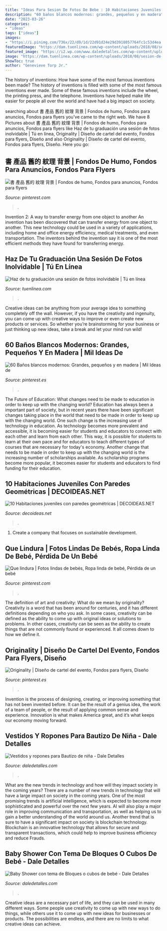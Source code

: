 ```yaml
---
title: "Ideas Para Sesion De Fotos De Bebe : 10 Habitaciones Juveniles Con Paredes Geométricas"
description: "60 baños blancos modernos: grandes, pequeños y en madera"
date: "2023-03-26"
categories:
- "ideas"
tags: ["ideas"]
images:
- "https://i.pinimg.com/736x/22/d9/1d/22d91d24e29d3918057764fc1c53d4ea.jpg"
featuredImage: "https://dam.tuenlinea.com/wp-content/uploads/2018/08/sesion-de-fotos-para-tu-graduacion.jpg"
featured_image: "https://i2.wp.com/www.daledetalles.com/wp-content/uploads/2016/09/cubo15.jpg"
image: "https://dam.tuenlinea.com/wp-content/uploads/2018/08/sesion-de-fotos-para-tu-graduacion.jpg"
ShowToc: true
author: "Genevieve Torp Jr."
---
```



The history of inventions: How have some of the most famous inventions been made?
The history of inventions is filled with some of the most famous inventions ever made. Some of these famous inventions include the wheel, the printing press, and the telephone. Inventions have helped make life easier for people all over the world and have had a big impact on society.

	

		
searching about 書 產品 舊的 紋理 背景 | Fondos de humo, Fondos para anuncios, Fondos para flyers you've came to the right web. We have 8 Pictures about 書 產品 舊的 紋理 背景 | Fondos de humo, Fondos para anuncios, Fondos para flyers like Haz de tu graduación una sesión de fotos inolvidable | Tú en línea, Originality | Diseño de cartel del evento, Fondos para flyers, Diseño and also Originality | Diseño de cartel del evento, Fondos para flyers, Diseño. Here you go:
		
    
## 書 產品 舊的 紋理 背景 | Fondos De Humo, Fondos Para Anuncios, Fondos Para Flyers

<img loading=lazy src="https://i.pinimg.com/736x/ac/f0/70/acf070862fb1bf10767d0a711fd20f0f.jpg" onerror="this.onerror=null;this.src='https://tse3.mm.bing.net/th?id=OIP.cscq9d0QJc2bbnPCgY8F2AHaKX&amp;pid=15.1';" alt="書 產品 舊的 紋理 背景 | Fondos de humo, Fondos para anuncios, Fondos para flyers">

_Source: pinterest.com_

>. 

	

Invention 2: A way to transfer energy from one object to another
An invention has been discovered that can transfer energy from one object to another. This new technology could be used in a variety of applications, including home and office energy efficiency, medical treatments, and even transportation. The inventors behind the invention say it is one of the most efficient methods they have found for transferring energy.

    
## Haz De Tu Graduación Una Sesión De Fotos Inolvidable | Tú En Línea

<img loading=lazy src="https://dam.tuenlinea.com/wp-content/uploads/2018/08/sesion-de-fotos-para-tu-graduacion.jpg" onerror="this.onerror=null;this.src='https://tse2.mm.bing.net/th?id=OIP.LFYVgkUZiJcXyd_i-k-6XwHaE8&amp;pid=15.1';" alt="Haz de tu graduación una sesión de fotos inolvidable | Tú en línea">

_Source: tuenlinea.com_

>. 

	

Creative ideas can be anything from your average idea to something completely off the wall. However, if you have the creativity and ingenuity, you can come up with creative ways to improve or even create new products or services. So whether you’re brainstorming for your business or just thinking up new ideas, take a break and let your mind run wild!

    
## 60 Baños Blancos Modernos: Grandes, Pequeños Y En Madera | Mil Ideas De

<img loading=lazy src="https://i.pinimg.com/736x/22/d9/1d/22d91d24e29d3918057764fc1c53d4ea.jpg" onerror="this.onerror=null;this.src='https://tse4.mm.bing.net/th?id=OIP.peEtF7BVvLiMcgxI4GCiKgHaLG&amp;pid=15.1';" alt="60 Baños blancos modernos: Grandes, pequeños y en madera | Mil Ideas de">

_Source: pinterest.es_

>. 

	

The Future of Education: What changes need to be made to education in order to keep up with the changing world?
Education has always been a important part of society, but in recent years there have been significant changes taking place in the world that need to be made in order to keep up with the changing world. One such change is the increasing use of technology in education. As technology becomes more prevalent and accessible, it is becoming easier for students and educators to connect with each other and learn from each other. This way, it is possible for students to learn at their own pace and for educators to teach different types of courses that are necessary for today's economy. Another change that needs to be made in order to keep up with the changing world is the increasing number of scholarships available. As scholarship programs become more popular, it becomes easier for students and educators to find funding for their education.

    
## 10 Habitaciones Juveniles Con Paredes Geométricas | DECOIDEAS.NET

<img loading=lazy src="http://www.decoideas.net/wp-content/uploads/2017/03/paredes-geometricas-1.jpg" onerror="this.onerror=null;this.src='https://tse3.mm.bing.net/th?id=OIP.vU3PbbYH8yPgsrdgsHofgAHaJ_&amp;pid=15.1';" alt="10 Habitaciones juveniles con paredes geométricas | DECOIDEAS.NET">

_Source: decoideas.net_

>. 

	

1. Create a company that focuses on sustainable development.

    
## Que Lindura | Fotos Lindas De Bebés, Ropa Linda De Bebé, Pérdida De Un Bebé

<img loading=lazy src="https://i.pinimg.com/736x/6f/d7/60/6fd760e897a1771d6f81134d91fbd1bd.jpg" onerror="this.onerror=null;this.src='https://tse4.mm.bing.net/th?id=OIP.9ctSgbnpksSCI1rzYtkI9QHaNK&amp;pid=15.1';" alt="Que lindura | Fotos lindas de bebés, Ropa linda de bebé, Pérdida de un bebé">

_Source: pinterest.com_

>. 

	

The definition of art and creativity: What do we mean by originality?
Creativity is a word that has been around for centuries, and it has different definitions depending on who you ask. In some cases, creativity can be defined as the ability to come up with original ideas or solutions to problems. In other cases, creativity can be seen as the ability to create things that are not commonly found or experienced. It all comes down to how we define it.

    
## Originality | Diseño De Cartel Del Evento, Fondos Para Flyers, Diseño

<img loading=lazy src="https://i.pinimg.com/736x/36/7f/a5/367fa59e0d84616baed0fec0af946562.jpg" onerror="this.onerror=null;this.src='https://tse3.mm.bing.net/th?id=OIP.E3stKBFm2gBUJurUSdZkmQHaKZ&amp;pid=15.1';" alt="Originality | Diseño de cartel del evento, Fondos para flyers, Diseño">

_Source: pinterest.es_

>. 

	

Invention is the process of designing, creating, or improving something that has not been invented before. It can be the result of a genius idea, the work of a team of people, or the result of applying common sense and experience. Innovation is what makes America great, and it’s what keeps our economy moving forward.

    
## Vestidos Y Ropones Para Bautizo De Niña - Dale Detalles

<img loading=lazy src="https://www.daledetalles.com/wp-content/uploads/2016/05/ropon-niña21.jpg" onerror="this.onerror=null;this.src='https://tse1.mm.bing.net/th?id=OIP.eGeYCI5IHy78NKz7lmdOEQAAAA&amp;pid=15.1';" alt="Vestidos y ropones para Bautizo de niña - Dale Detalles">

_Source: daledetalles.com_

>. 

	

What are the new trends in technology and how will they impact society in the coming years?
There are a number of new trends in technology that will have a large impact on society in the coming years. One of the most promising trends is artificial intelligence, which is expected to become more sophisticated and powerful over the next few years. AI will also play a major role in improving communication and transportation, as well as helping us to gain a better understanding of the world around us. Another trend that is sure to have a significant impact on society is blockchain technology. Blockchain is an innovative technology that allows for secure and transparent transactions, which could help to improve business efficiency and reduce Frauds.

    
## Baby Shower Con Tema De Bloques O Cubos De Bebé - Dale Detalles

<img loading=lazy src="https://i2.wp.com/www.daledetalles.com/wp-content/uploads/2016/09/cubo15.jpg" onerror="this.onerror=null;this.src='https://tse4.mm.bing.net/th?id=OIP.qmYqoN3cfgz-TeAx8WWqHAHaNJ&amp;pid=15.1';" alt="Baby Shower con tema de Bloques o cubos de bebé - Dale Detalles">

_Source: daledetalles.com_

>. 

	

Creative ideas are a necessary part of life, and they can be used in many different ways. Some people use creativity to come up with new ways to do things, while others use it to come up with new ideas for businesses or products. The possibilities are endless, and there are no limits to what creative ideas can achieve.

